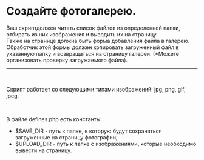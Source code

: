 # Создайте фотогалерею.  
Ваш скриптдолжен читать список файлов из определенной папки, отбирать из них изображения и выводить их на страницу.  
Также на странице должна быть форма добавления файла в галерею.  
Обработчик этой формы должен копировать загруженный файл в указанную папку и возвращаться на страницу галереи. (*Можете организовать проверку загружаемого файла).
***
<br> 

Скрипт работает со следующими типами изображений: jpg, png, gif, jpeg.  

<br>  

В файле defines.php есть константы:
- $SAVE_DIR - путь к папке, в которую будут сохраняться загруженные на страницу фотографии;
- $UPLOAD_DIR - путь к папке с изображениями, которые необходимо вывести на страницу.